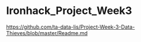 # Ironhack_Project_Week3

https://github.com/ta-data-lis/Project-Week-3-Data-Thieves/blob/master/Readme.md
